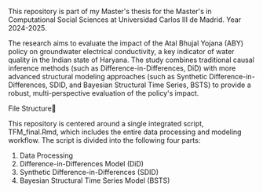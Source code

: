 This repository is part of my Master's thesis for the Master's in Computational Social Sciences at Universidad Carlos III de Madrid. Year 2024-2025.

The research aims to evaluate the impact of the Atal Bhujal Yojana (ABY) policy on groundwater electrical conductivity, a key indicator of water quality in the Indian state of Haryana.
The study combines traditional causal inference methods (such as Difference-in-Differences, DiD) with more advanced structural modeling approaches (such as Synthetic Difference-in-Differences, SDID, and Bayesian Structural Time Series, BSTS) to provide a robust, multi-perspective evaluation of the policy's impact.

File Structure📖

This repository is centered around a single integrated script, TFM_final.Rmd, which includes the entire data processing and modeling workflow. The script is divided into the following four parts:
1. Data Processing
2. Difference-in-Differences Model (DiD)
3. Synthetic Difference-in-Differences (SDID)
4. Bayesian Structural Time Series Model (BSTS) 
